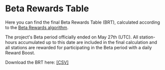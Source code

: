 # Beta Rewards Table <Badge type="warning" text="Final" />

Here you can find the final Beta Rewards Table (BRT), calculated according to the
[Beta Rewards algorithm](/docs/station-rewards.html#beta-rewards).

The project's Beta period officially ended on May 27th (UTC). All station-hours accumulated up to 
this date are included in the final calculation and all stations are rewarded for 
participating in the Beta period with a daily Reward Boost.

Download the BRT here: [[CSV]](/wxm-brt-final.csv)
